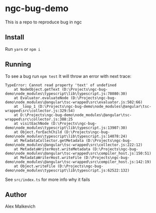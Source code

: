 # ngc-bug-demo
This is a repo to reproduce bug in ngc

## Install

Run `yarn` or `npm i`

## Running

To see a bug run `npm test`
It will throw an error with next trace:
```
TypeError: Cannot read property 'text' of undefined
    at NodeObject.getText (D:\Projects\ngc-bug-demo\node_modules\typescript\lib\typescript.js:78080:30)
    at Evaluator.evaluateNode (D:\Projects\ngc-bug-demo\node_modules\@angular\tsc-wrapped\src\evaluator.js:502:66)
    at _loop_1 (D:\Projects\ngc-bug-demo\node_modules\@angular\tsc-wrapped\src\collector.js:329:54)
    at D:\Projects\ngc-bug-demo\node_modules\@angular\tsc-wrapped\src\collector.js:388:25
    at visitEachNode (D:\Projects\ngc-bug-demo\node_modules\typescript\lib\typescript.js:13907:30)
    at Object.forEachChild (D:\Projects\ngc-bug-demo\node_modules\typescript\lib\typescript.js:14078:24)
    at MetadataCollector.getMetadata (D:\Projects\ngc-bug-demo\node_modules\@angular\tsc-wrapped\src\collector.js:222:12)
    at MetadataWriterHost.writeMetadata (D:\Projects\ngc-bug-demo\node_modules\@angular\tsc-wrapped\src\compiler_host.js:150:51)
    at MetadataWriterHost.writeFile (D:\Projects\ngc-bug-demo\node_modules\@angular\tsc-wrapped\src\compiler_host.js:142:19)
    at Object.writeFile (D:\Projects\ngc-bug-demo\node_modules\typescript\lib\typescript.js:62522:132)
```

See `src/index.ts` for more info why it fails

## Author

Alex Malkevich
